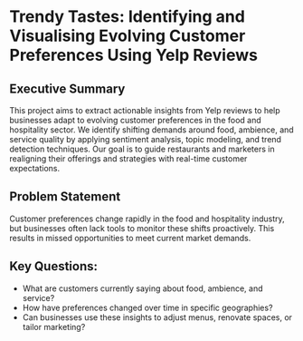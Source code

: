 # Trendy Tastes: Identifying and Visualising Evolving Customer Preferences Using Yelp Reviews

## Executive Summary
  This project aims to extract actionable insights from Yelp reviews to help businesses adapt to evolving customer preferences in the food and hospitality sector. We identify shifting 
  demands around food, ambience, and service quality by applying sentiment analysis, topic modeling, and trend detection techniques. Our goal is to guide restaurants and marketers in 
  realigning their offerings and strategies with real-time customer expectations.
  
## Problem Statement
Customer preferences change rapidly in the food and hospitality industry, but businesses often lack tools to monitor these shifts proactively. This results in missed opportunities to meet current market demands.

## Key Questions:
- What are customers currently saying about food, ambience, and service?
- How have preferences changed over time in specific geographies?
- Can businesses use these insights to adjust menus, renovate spaces, or tailor marketing?
